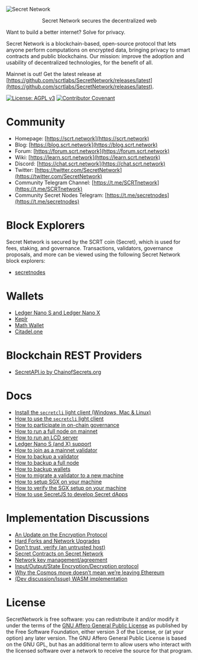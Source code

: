 ![Secret Network](logo.png)

<p align="center">
Secret Network secures the decentralized web
</p>

Want to build a better internet? Solve for privacy.

Secret Network is a blockchain-based, open-source protocol that lets anyone perform computations on encrypted data, bringing privacy to smart contracts and public blockchains. Our mission: improve the adoption and usability of decentralized technologies, for the benefit of all.

Mainnet is out! Get the latest release at [https://github.com/scrtlabs/SecretNetwork/releases/latest](https://github.com/scrtlabs/SecretNetwork/releases/latest).

[![License: AGPL v3](https://img.shields.io/badge/License-AGPL%20v3-blue.svg)](https://www.gnu.org/licenses/agpl-3.0) [![Contributor Covenant](https://img.shields.io/badge/Contributor%20Covenant-v2.0%20adopted-ff69b4.svg)](CODE_OF_CONDUCT.md)

# Community

- Homepage: [https://scrt.network](https://scrt.network)
- Blog: [https://blog.scrt.network](https://blog.scrt.network)
- Forum: [https://forum.scrt.network](https://forum.scrt.network)
- Wiki: [https://learn.scrt.network](https://learn.scrt.network)
- Discord: [https://chat.scrt.network](https://chat.scrt.network)
- Twitter: [https://twitter.com/SecretNetwork](https://twitter.com/SecretNetwork)
- Community Telegram Channel: [https://t.me/SCRTnetwork](https://t.me/SCRTnetwork)
- Community Secret Nodes Telegram: [https://t.me/secretnodes](https://t.me/secretnodes)

# Block Explorers

Secret Network is secured by the SCRT coin (Secret), which is used for fees, staking, and governance. Transactions, validators, governance proposals, and more can be viewed using the following Secret Network block explorers:

- [secretnodes](https://secretnodes.com)

# Wallets

- [Ledger Nano S and Ledger Nano X](docs/ledger-nano-s.md)
- [Keplr](https://wallet.keplr.app)
- [Math Wallet](https://mathwallet.org/secretnetwork-wallet/)
- [Citadel.one](https://app.citadel.one)

# Blockchain REST Providers

- [SecretAPI.io by ChainofSecrets.org](https://secretapi.io)

# Docs

- [Install the `secretcli` light client (Windows, Mac & Linux)](https://docs.scrt.network/cli/install-cli.html)
- [How to use the `secretcli` light client](https://docs.scrt.network/cli/secretcli.html#secret-cli)
- [How to participate in on-chain governance](https://docs.scrt.network/guides/governance.html)
- [How to run a full node on mainnet](https://docs.scrt.network/node-guides/run-full-node-mainnet.html)
- [How to run an LCD server](https://build.scrt.network/lcd-server-example.html)
- [Ledger Nano S (and X) support](https://docs.scrt.network/guides/ledger-nano.html)
- [How to join as a mainnet validator](https://docs.scrt.network/node-guides/join-validator-mainnet.html)
- [How to backup a validator](https://docs.scrt.network/backup/backup-a-validator.html)
- [How to backup a full node](https://docs.scrt.network/backup/backup-a-full-node.html)
- [How to backup wallets](https://docs.scrt.network/backup/wallets.html)
- [How to migrate a validator to a new machine](https://docs.scrt.network/node-guides/migrate-a-validator.html)
- [How to setup SGX on your machine](https://docs.scrt.network/node-guides/setup-sgx.html)
- [How to verify the SGX setup on your machine](https://docs.scrt.network/node-guides/verify-sgx.html)
- [How to use SecretJS to develop Secret dApps](https://docs.scrt.network/dev/secret-js.html#building-secret-apps-with-secretjs)

# Implementation Discussions

- [An Update on the Encryption Protocol](https://forum.scrt.network/t/an-update-on-the-encryption-protocol/1641)
- [Hard Forks and Network Upgrades](https://forum.scrt.network/t/hard-forks-and-network-upgrades/1670)
- [Don’t trust, verify (an untrusted host)](https://forum.scrt.network/t/dont-trust-verify-an-untrusted-host/1669)
- [Secret Contracts on Secret Network](https://forum.scrt.network/t/secret-contracts-on-enigma-blockchain/1284)
- [Network key management/agreement](https://forum.scrt.network/t/network-key-management-agreement/1324)
- [Input/Output/State Encryption/Decryption protocol](https://forum.scrt.network/t/input-output-state-encryption-decryption-protocol/1325)
- [Why the Cosmos move doesn’t mean we’re leaving Ethereum](https://forum.scrt.network/t/why-the-cosmos-move-doesnt-mean-were-leaving-ethereum/1301)
- [(Dev discussion/Issue) WASM implementation](https://forum.scrt.network/t/dev-discussion-issue-wasm-implementation/1303)

# License

SecretNetwork is free software: you can redistribute it and/or modify it under the terms of the [GNU Affero General Public License](LICENSE) as published by the Free Software Foundation, either version 3 of the License, or (at your option) any later version. The GNU Affero General Public License is based on the GNU GPL, but has an additional term to allow users who interact with the licensed software over a network to receive the source for that program.
